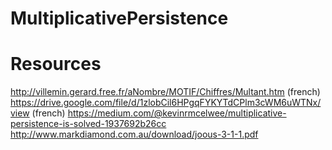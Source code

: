 # MultiplicativePersistence

# Resources
http://villemin.gerard.free.fr/aNombre/MOTIF/Chiffres/Multant.htm (french)
https://drive.google.com/file/d/1zlobCil6HPgqFYKYTdCPlm3cWM6uWTNx/view (french)
https://medium.com/@kevinrmcelwee/multiplicative-persistence-is-solved-1937692b26cc
http://www.markdiamond.com.au/download/joous-3-1-1.pdf
